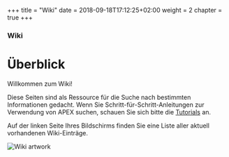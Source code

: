 +++
title = "Wiki"
date = 2018-09-18T17:12:25+02:00
weight = 2
chapter = true
+++

### Wiki

# Überblick

Willkommen zum Wiki!

Diese Seiten sind als Ressource für die Suche nach bestimmten Informationen gedacht. Wenn Sie Schritt-für-Schritt-Anleitungen zur Verwendung von APEX suchen, schauen Sie sich bitte die [Tutorials](../tutorials) an.

Auf der linken Seite Ihres Bildschirms finden Sie eine Liste aller aktuell vorhandenen Wiki-Einträge.

![Wiki artwork](wiki-artwork.jpg)